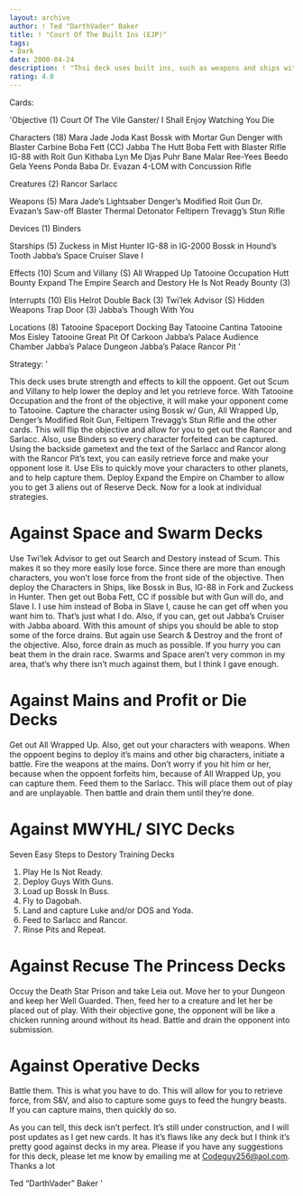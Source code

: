 ```yaml
---
layout: archive
author: ! Ted "DarthVader" Baker
title: ! "Court Of The Built Ins (EJP)"
tags:
- Dark
date: 2000-04-24
description: ! "Thsi deck uses built ins, such as weapons and ships with guys to rule the land and the sky. DO NOT RATE UNTIL READING THE STRATEGY"
rating: 4.0
---
```

Cards: 

'Objective (1)
Court Of The Vile Ganster/ I Shall Enjoy Watching You Die

Characters (18)
Mara Jade
Joda Kast
Bossk with Mortar Gun
Denger with Blaster Carbine
Boba Fett (CC)
Jabba The Hutt
Boba Fett with Blaster Rifle
IG-88 with Roit Gun
Kithaba
Lyn Me
Djas Puhr
Bane Malar
Ree-Yees
Beedo
Gela Yeens
Ponda Baba
Dr. Evazan
4-LOM with Concussion Rifle

Creatures (2)
Rancor
Sarlacc

Weapons (5)
Mara Jade’s Lightsaber
Denger’s Modified Roit Gun
Dr. Evazan’s Saw-off Blaster
Thermal Detonator
Feltipern Trevagg’s Stun Rifle

Devices (1)
Binders

Starships (5)
Zuckess in Mist Hunter
IG-88 in IG-2000
Bossk in Hound’s Tooth
Jabba’s Space Cruiser
Slave I

Effects (10)
Scum and Villany (S)
All Wrapped Up
Tatooine Occupation
Hutt Bounty
Expand The Empire
Search and Destory
He Is Not Ready
Bounty (3)

Interrupts (10)
Elis Helrot
Double Back (3)
Twi’lek Advisor (S)
Hidden Weapons
Trap Door (3)
Jabba’s Though With You

Locations (8)
Tatooine
 Spaceport Docking Bay
Tatooine Cantina
Tatooine Mos Eisley
Tatooine Great Pit Of Carkoon
Jabba’s Palace Audience Chamber
Jabba’s Palace Dungeon
Jabba’s Palace Rancor Pit '

Strategy: '

This deck uses brute strength and effects to kill the oppoent. Get out Scum and Villany to help lower the deploy and let you retrieve force. With Tatooine Occupation and the front of the objective, it will make your opponent come to Tatooine. Capture the character using Bossk w/ Gun, All Wrapped Up, Denger&#8217;s Modified Roit Gun, Feltipern Trevagg&#8217;s Stun Rifle and the other cards. This will flip the objective and allow for you to get out the Rancor and Sarlacc. Also, use Binders so every character forfeited can be captured. Using the backside gametext and the text of the Sarlacc and Rancor along with the Rancor Pit&#8217;s text, you can easily retrieve force and make your opponent lose it. Use Elis to quickly move your characters to other planets, and to help capture them. Deploy Expand the Empire on Chamber to allow you to get 3 aliens out of Reserve Deck. Now for a look at individual strategies.

Against Space and Swarm Decks
=======================
Use Twi&#8217;lek Advisor to get out Search and Destory instead of Scum. This makes it so they more easily lose force. Since there are more than enough characters, you won&#8217;t lose force from the front side of the objective. Then deploy the Characters in Ships, like Bossk in Bus, IG-88 in Fork and Zuckess in Hunter. Then get out Boba Fett, CC if possible but with Gun will do, and Slave I. I use him instead of Boba in Slave I, cause he can get off when you want him to. That&#8217;s just what I do. Also, if you can, get out Jabba&#8217;s Cruiser with Jabba aboard. With this amount of ships you should be able to stop some of the force drains. But again use Search & Destroy and the front of the objective. Also, force drain as much as possible. If you hurry you can beat them in the drain race. Swarms and Space aren&#8217;t very common in my area, that&#8217;s why there isn&#8217;t much against them, but I think I gave enough.

Against Mains and Profit or Die Decks
===========================
Get out All Wrapped Up. Also, get out your characters with weapons. When the oppoent begins to deploy it&#8217;s mains and other big characters, initiate a battle. Fire the weapons at the mains. Don&#8217;t worry if you hit him or her, because when the oppoent forfeits him, because of All Wrapped Up, you can capture them. Feed them to the Sarlacc. This will place them out of play and are unplayable. Then battle and drain them until they&#8217;re done.

Against MWYHL/ SIYC Decks
=======================
Seven Easy Steps to Destory Training Decks
1) Play He Is Not Ready.
2) Deploy Guys With Guns.
3) Load up Bossk In Buss.
4) Fly to Dagobah.
5) Land and capture Luke and/or DOS and Yoda.
6) Feed to Sarlacc and Rancor.
7) Rinse Pits and Repeat.

Against Recuse The Princess Decks
=========================
Occuy the Death Star Prison and take Leia out. Move her to your Dungeon and keep her Well Guarded. Then, feed her to a creature and let her be placed out of play. With their objective gone, the opponent will be like a chicken running around without its head. Battle and drain the opponent into submission.

Against Operative Decks
=================
Battle them. This is what you have to do. This will allow for you to retrieve force, from S&V, and also to capture some guys to feed the hungry beasts. If you can capture mains, then quickly do so.

As you can tell, this deck isn&#8217;t perfect. It&#8217;s still under construction, and I will post updates as I get new cards. It has it&#8217;s flaws like any deck but I think it&#8217;s pretty good against decks in my area. Please if you have any suggestions for this deck, please let me know by emailing me at Codeguy256@aol.com. Thanks a lot

Ted &#8220;DarthVader&#8221; Baker '